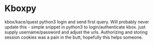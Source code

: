 # Kboxpy
kbox/kace/quest python3 login and send first query.
Will probably never update this - simple snippet in python3 to login/authenticate kbox.
just supply username/password and adjust the urls.
Authorizing and storing session cookies was a pain in the butt, hopefully this helps someone.
